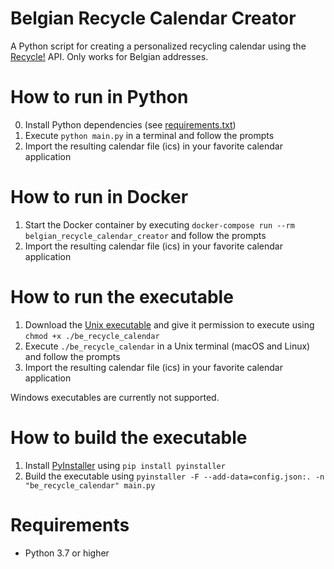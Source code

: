 # Belgian Recycle Calendar Creator

A Python script for creating a personalized recycling calendar using the [Recycle!](https://recycleapp.be) API. Only works for Belgian addresses.

# How to run in Python

0. Install Python dependencies (see [requirements.txt](requirements.txt))
1. Execute `python main.py` in a terminal and follow the prompts
2. Import the resulting calendar file (ics) in your favorite calendar application

# How to run in Docker

1. Start the Docker container by executing `docker-compose run --rm belgian_recycle_calendar_creator` and follow the prompts
2. Import the resulting calendar file (ics) in your favorite calendar application

# How to run the executable

1. Download the [Unix executable](dist/be_recycle_calendar) and give it permission to execute using `chmod +x ./be_recycle_calendar`
2. Execute `./be_recycle_calendar` in a Unix terminal (macOS and Linux) and follow the prompts
3. Import the resulting calendar file (ics) in your favorite calendar application

Windows executables are currently not supported.

# How to build the executable

1. Install [PyInstaller](https://www.pyinstaller.org/) using `pip install pyinstaller`
2. Build the executable using `pyinstaller -F --add-data=config.json:. -n "be_recycle_calendar" main.py`

# Requirements

* Python 3.7 or higher
